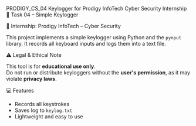 PRODIGY_CS_04
Keylogger for Prodigy InfoTech Cyber Security Internship
🎹 Task 04 – Simple Keylogger

📌 Internship: Prodigy InfoTech – Cyber Security

This project implements a simple keylogger using Python and the `pynput` library. It records all keyboard inputs and logs them into a text file.


⚠️ Legal & Ethical Note

This tool is for **educational use only**.  
Do not run or distribute keyloggers without the **user's permission**, as it may violate **privacy laws**.


💻 Features

- Records all keystrokes
- Saves log to `keylog.txt`
- Lightweight and easy to use
